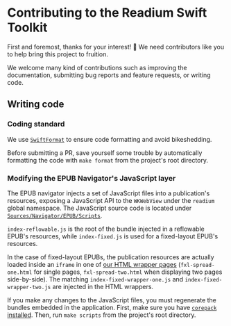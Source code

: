 # Contributing to the Readium Swift Toolkit

First and foremost, thanks for your interest! 🙏 We need contributors like you to help bring this project to fruition.

We welcome many kind of contributions such as improving the documentation, submitting bug reports and feature requests, or writing code.

## Writing code

### Coding standard

We use [`SwiftFormat`](https://github.com/nicklockwood/SwiftFormat) to ensure code formatting and avoid bikeshedding.

Before submitting a PR, save yourself some trouble by automatically formatting the code with `make format` from the project's root directory.

### Modifying the EPUB Navigator's JavaScript layer

The EPUB navigator injects a set of JavaScript files into a publication's resources, exposing a JavaScript API to the `WKWebView` under the `readium` global namespace. The JavaScript source code is located under [`Sources/Navigator/EPUB/Scripts`](Sources/Navigator/EPUB/Scripts).

`index-reflowable.js` is the root of the bundle injected in a reflowable EPUB's resources, while `index-fixed.js` is used for a fixed-layout EPUB's resources.

In the case of fixed-layout EPUBs, the publication resources are actually loaded inside an `iframe` in one of [our HTML wrapper pages](Sources/Navigator/EPUB/Assets/) (`fxl-spread-one.html` for single pages, `fxl-spread-two.html` when displaying two pages side-by-side). The matching `index-fixed-wrapper-one.js` and `index-fixed-wrapper-two.js` are injected in the HTML wrappers.

If you make any changes to the JavaScript files, you must regenerate the bundles embedded in the application. First, make sure you have [`corepack` installed](https://pnpm.io/installation#using-corepack). Then, run `make scripts` from the project's root directory.

